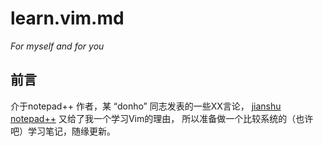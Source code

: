 # learn.vim.md

*For myself and for you*

## 前言

介于notepad++ 作者，某 “donho” 同志发表的一些XX言论，
[jianshu][] 
[notepad++][] 
又给了我一个学习Vim的理由，
所以准备做一个比较系统的（也许吧）学习笔记，随缘更新。

[jianshu]: https://www.jianshu.com/p/1adced676d79
[notepad++]: https://github.com/notepad-plus-plus/notepad-plus-plus

